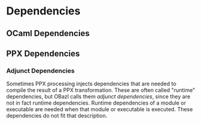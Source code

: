 # Dependencies

## <a name="ocaml_deps">OCaml Dependencies</a>


## <a name="ppx_deps">PPX Dependencies</a>


### <a name="adjunct_deps">Adjunct Dependencies</a>

Sometimes PPX processing injects dependencies that are needed to
compile the result of a PPX transformation. These are often called
"runtime" dependencies, but OBazl calls them _adjunct dependencies_,
since they are not in fact runtime dependencies. Runtime dependencies
of a module or executable are needed when that module or executable is
executed. These dependencies do not fit that description.
